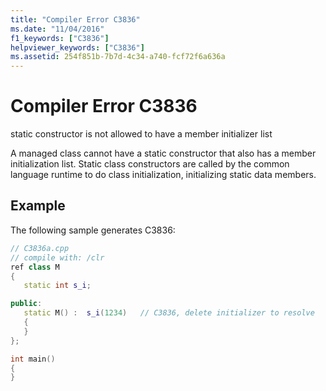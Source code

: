 ```yaml
---
title: "Compiler Error C3836"
ms.date: "11/04/2016"
f1_keywords: ["C3836"]
helpviewer_keywords: ["C3836"]
ms.assetid: 254f851b-7b7d-4c34-a740-fcf72f6a636a
---
```

# Compiler Error C3836

static constructor is not allowed to have a member initializer list

A managed class cannot have a static constructor that also has a member initialization list. Static class constructors are called by the common language runtime to do class initialization, initializing static data members.

## Example

The following sample generates C3836:

```cpp
// C3836a.cpp
// compile with: /clr
ref class M
{
   static int s_i;

public:
   static M() :  s_i(1234)   // C3836, delete initializer to resolve
   {
   }
};

int main()
{
}
```
